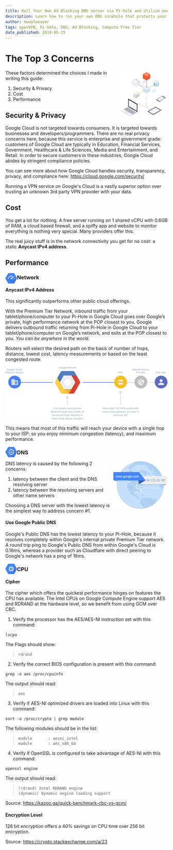 ```yaml
---
title: Roll Your Own Ad Blocking DNS server via Pi-hole and Utilize over VPN.
description: Learn how to run your own DNS sinkhole that protects your devices from unwanted content, over VPN. 
author: mwoolweaver
tags: openVPN, Pi-hole, DNS, Ad Blocking, Compute Free Tier 
date_published: 2019-05-15
---
```


# The Top 3 Concerns

<img src="./images/faq.svg" height="150" align="right">

These factors determined the choices I made in writing this guide:

1. Security & Privacy
2. Cost
3. Performance

## Security & Privacy

Google Cloud is not targeted towards consumers. It is targeted towards businesses and developers/programmers. There are no real privacy concerns here, because this service is enterprise and government grade: customers of Google Cloud are typically in Education, Financial Services, Government, Healthcare & Life Sciences, Media and Entertainment, and Retail. In order to secure customers in these industries, Google Cloud abides by stringent compliance policies.

You can see more about how Google Cloud handles security, transparency, privacy, and compliance here: https://cloud.google.com/security/

Running a VPN service on Google's Cloud is a vastly superior option over trusting an unknown 3rd party VPN provider with your data.

## Cost

You get a lot for nothing. A free server running on 1 shared vCPU with 0.6GB of RAM, a cloud based firewall, and a spiffy app and website to monitor everything is nothing very special. Many providers offer this.

The real juicy stuff is in the network connectivity you get for no cost: a static **Anycast IPv4 address**.

## Performance

<img src="./images/logos/faq-network.svg" height="36" align="left">

### Network

#### Anycast IPv4 Address

This significantly outperforms other public cloud offerings.

With the Premium Tier Network, inbound traffic from your tablet/phone/computer to your Pi-Hole in Google Cloud goes over Google’s private, high performance network at the POP closest to you. Google delivers outbound traffic returning from Pi-Hole in Google Cloud to your tablet/phone/computer on Google’s network, and exits at the POP closest to you. *You can be anywhere in the world.*

Routers will select the desired path on the basis of number of hops, distance, lowest cost, latency measurements or based on the least congested route.

<img src="./images/premium-network-diagram.svg">

This means that most of this traffic will reach your device with a single hop to your ISP: so you enjoy minimum congestion (latency), and maximum performance.

<img src="./images/logos/faq-dns.svg" height="36" align="left">

### DNS

<img src="./images/global-dns-network.png" height="150" align="right">

DNS latency is caused by the following 2 concerns:

1. latency between the client and the DNS resolving server
2. latency between the resolving servers and other name servers

Choosing a DNS server with the lowest latency is the simplest way to address concern #1.

#### Use Google Public DNS

Google's Public DNS has the lowest latency to your Pi-Hole, because it resolves completely within Google's internal private Premium Tier network. A round trip ping to Google's Public DNS from within Google's Cloud is 0.16ms, whereas a provider such as Cloudflare with direct peering to Google's network has a ping of 16ms.

<img src="./images/logos/faq-cpu.svg" height="36" align="left">

### CPU

#### Cipher

The cipher which offers the quickest performance hinges on features the CPU has available. The Intel CPUs on Google Compute Engine support AES and RDRAND at the hardware level, so we benefit from using GCM over CBC.

1. Verify the processor has the AES/AES-NI instruction set with this command:

```
lscpu
```

  The Flags should show:

  > ```
  > rdrand
  > ```

2. Verify the correct BIOS configuration is present with this command:

```
grep -o aes /proc/cpuinfo
```

  The output should read:

  >```
  > aes
  > ```

3. Verify if AES-NI optimized drivers are loaded into Linux with this command:

```
sort -u /proc/crypto | grep module
```

  The following modules should be in the list:

  > ```
  > module       : aesni_intel
  > module       : aes_x86_64
  > ```

4. Verify if OpenSSL is configured to take advantage of AES-NI with this command:

```
openssl engine
```

  The output should read:

  > ```
  > (rdrand) Intel RDRAND engine
  > (dynamic) Dynamic engine loading support
  > ```

  Source: https://kazoo.ga/quick-benchmark-cbc-vs-gcm/

#### Encryption Level

128 bit encryption offers a 40% savings on CPU time over 256 bit encryption.

Source: https://crypto.stackexchange.com/a/23
